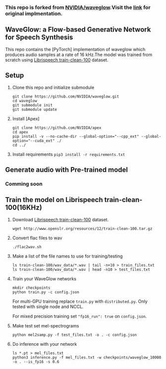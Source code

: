 ### This repo is forked from [NVIDIA/waveglow](https://github.com/NVIDIA/waveglow).Visit the [link](https://github.com/NVIDIA/waveglow) for original implmentation.

## WaveGlow: a Flow-based Generative Network for Speech Synthesis

This repo contains the [PyTorch] implementation of waveglow which produces audio samples at a rate of 16
kHz.The model was trained from scratch using [Librispeech train-clean-100](http://www.openslr.org/12) dataset.

## Setup

1. Clone this repo and initialize submodule

   ```command
   git clone https://github.com/NVIDIA/waveglow.git
   cd waveglow
   git submodule init
   git submodule update
   ```

2. Install [Apex]
    ```
   git clone https://github.com/NVIDIA/apex
   cd apex
   pip install -v --no-cache-dir --global-option="--cpp_ext" --global-option="--cuda_ext" ./
   cd ../
    ```
3. Install requirements `pip3 install -r requirements.txt`


## Generate audio with Pre-trained model
### Comming soon



## Train the model on Librispeech train-clean-100(16KHz)

1. Download [Librispeech train-clean-100](http://www.openslr.org/resources/12/train-clean-100.tar.gz) dataset.
   ```
   wget http://www.openslr.org/resources/12/train-clean-100.tar.gz
   ```

2. Convert flac files to wav 
   ```run
   ./flac2wav.sh
   ```

3. Make a list of the file names to use for training/testing

   ```command
   ls train-clean-100/wav_data/*.wav | tail -n+10 > train_files.txt
   ls train-clean-100/wav_data/*.wav | head -n10 > test_files.txt
   ```

3. Train your WaveGlow networks

   ```command
   mkdir checkpoints
   python train.py -c config.json
   ```

   For multi-GPU training replace `train.py` with `distributed.py`.  Only tested with single node and NCCL.

   For mixed precision training set `"fp16_run": true` on `config.json`.

4. Make test set mel-spectrograms

   `python mel2samp.py -f test_files.txt -o . -c config.json`

5. Do inference with your network

   ```command
   ls *.pt > mel_files.txt
   python3 inference.py -f mel_files.txt -w checkpoints/waveglow_10000 -o . --is_fp16 -s 0.6
   ```
